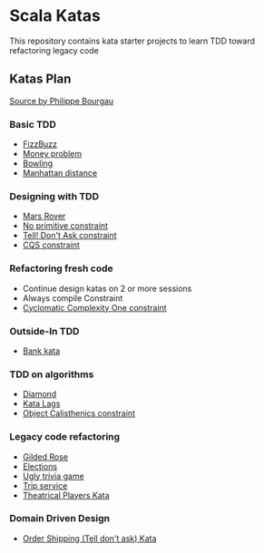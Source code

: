 # Scala Katas
This repository contains kata starter projects to learn TDD toward refactoring legacy code

## Katas Plan
[Source by Philippe Bourgau](https://philippe.bourgau.net/a-coding-dojo-exercises-plan-towards-refactoring-legacy-code/)

### Basic TDD
- [FizzBuzz](FizzBuzzKata/README.md)
- [Money problem](MoneyProblemKata/README.md)
- [Bowling](BowlingKata/README.md)
- [Manhattan distance](ManhattanDistanceKata/README.md)

### Designing with TDD
- [Mars Rover](MarsRoverKata/README.md)
- [No primitive constraint](constraints/NoPrimitive.md)
- [Tell! Don't Ask constraint](constraints/TellDontAsk.md)
- [CQS constraint](constraints/CQS.md)

### Refactoring fresh code
- Continue design katas on 2 or more sessions
- Always compile Constraint
- [Cyclomatic Complexity One constraint](constraints/CyclomaticComplexityOne.md)

### Outside-In TDD
- [Bank kata](BankingKata/README.md)

### TDD on algorithms
- [Diamond](DiamondKata/README.md)
- [Kata Lags](LagsKata/README.md)
- [Object Calisthenics constraint](constraints/ObjectCalisthenics.md)

### Legacy code refactoring
- [Gilded Rose](GildedRoseKata/README.md)
- [Elections](ElectionsKata/README.md)
- [Ugly trivia game](TriviaKata/README.md)
- [Trip service](TripServiceKata/README.md)
- [Theatrical Players Kata](TheatricalPlayersKata/README.md)

### Domain Driven Design
- [Order Shipping (Tell don't ask) Kata](OrderShippingKata/README.md)
